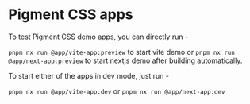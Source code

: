 # Pigment CSS apps

To test Pigment CSS demo apps, you can directly run -

`pnpm nx run @app/vite-app:preview` to start vite demo or `pnpm nx run @app/next-app:preview` to start nextjs demo after building automatically.

To start either of the apps in dev mode, just run -

`pnpm nx run @app/vite-app:dev` or `pnpm nx run @app/next-app:dev`
